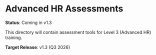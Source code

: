# Advanced HR Assessments

**Status**: Coming in v1.3

This directory will contain assessment tools for Level 3 (Advanced HR) training.

**Target Release**: v1.3 (Q3 2026)
